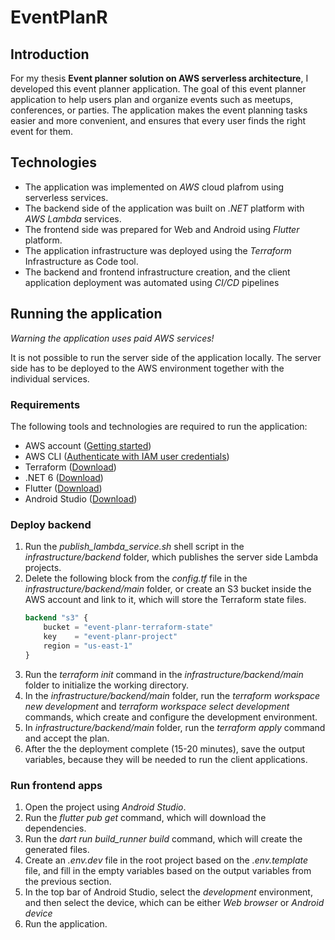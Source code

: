 # EventPlanR

## Introduction

For my thesis **Event planner solution on AWS serverless architecture**, I developed this event planner application. The goal of this event planner application to help users plan and organize events such as meetups, conferences, or parties. The application makes the event planning tasks easier and more convenient, and ensures that every user finds the right event for them.

## Technologies

- The application was implemented on *AWS* cloud plafrom using serverless services.
- The backend side of the application was built on *.NET* platform with *AWS Lambda* services.
- The frontend side was prepared for Web and Android using *Flutter* platform.
- The application infrastructure was deployed using the *Terraform* Infrastructure as Code tool.
- The backend and frontend infrastructure creation, and the client application deployment was automated using *CI/CD* pipelines

## Running the application

*Warning the application uses paid AWS services!*

It is not possible to run the server side of the application locally. The server side has to be deployed to the AWS environment together with the individual services.

### Requirements

The following tools and technologies are required to run the application:
- AWS account ([Getting started](https://docs.aws.amazon.com/accounts/latest/reference/welcome-first-time-user.html))
- AWS CLI ([Authenticate with IAM user credentials](https://docs.aws.amazon.com/cli/latest/userguide/cli-authentication-user.html))
- Terraform ([Download](https://developer.hashicorp.com/terraform/install))
- .NET 6 ([Download](https://dotnet.microsoft.com/en-us/download/dotnet/6.0))
- Flutter ([Download](https://docs.flutter.dev/get-started/install))
- Android Studio ([Download](https://developer.android.com/studio))

### Deploy backend

1. Run the *publish_lambda_service.sh* shell script in the *infrastructure/backend* folder, which publishes the server side Lambda projects.
2. Delete the following block from the *config.tf* file in the *infrastructure/backend/main* folder, or create an S3 bucket inside the AWS account and link to it, which will store the Terraform state files.
    ```tf
    backend "s3" {
        bucket = "event-planr-terraform-state"
        key    = "event-planr-project"
        region = "us-east-1"
    }
    ```
3. Run the *terraform init* command in the *infrastructure/backend/main* folder to initialize the working directory.
4. In the *infrastructure/backend/main* folder, run the *terraform workspace new development* and *terraform workspace select development* commands, which create and configure the development environment.
5. In *infrastructure/backend/main* folder, run the *terraform apply* command and accept the plan.
6. After the the deployment complete (15-20 minutes), save the output variables, because they will be needed to run the client applications.

### Run frontend apps

1. Open the project using *Android Studio*.
2. Run the *flutter pub get* command, which will download the dependencies.
3. Run the *dart run build_runner build* command, which will create the generated files.
4. Create an *.env.dev* file in the root project based on the *.env.template* file, and fill in the empty variables based on the output variables from the previous section.
5. In the top bar of Android Studio, select the *development* environment, and then select the device, which can be either *Web browser* or *Android device*
6. Run the application.